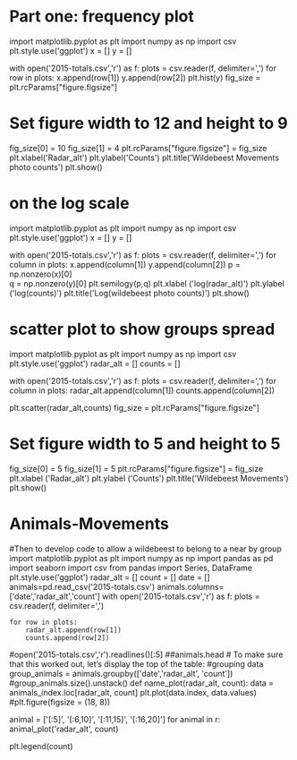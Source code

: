 # Part one: frequency plot
import matplotlib.pyplot as plt
import numpy as np
import csv
plt.style.use('ggplot')
x = []
y = []

with open('2015-totals.csv','r') as f:
    plots = csv.reader(f, delimiter=',')
    for row in plots:
        x.append(row[1])
        y.append(row[2])
plt.hist(y)
fig_size = plt.rcParams["figure.figsize"]
# Set figure width to 12 and height to 9
fig_size[0] = 10
fig_size[1] = 4
plt.rcParams["figure.figsize"] = fig_size
plt.xlabel('Radar_alt')
plt.ylabel('Counts')
plt.title('Wildebeest Movements photo counts')
plt.show()


# on the log scale
import matplotlib.pyplot as plt
import numpy as np
import csv
plt.style.use('ggplot')
x = []
y = []

with open('2015-totals.csv','r') as f:
    plots = csv.reader(f, delimiter=',')
    for column in plots:
        x.append(column[1])
        y.append(column[2])
p = np.nonzero(x)[0]  
q = np.nonzero(y)[0]
plt.semilogy(p,q)
plt.xlabel ('log(radar_alt)')
plt.ylabel ('log(counts)')
plt.title('Log(wildebeest photo counts)')
plt.show()

# scatter plot to show groups spread
import matplotlib.pyplot as plt
import numpy as np
import csv
plt.style.use('ggplot')
radar_alt = []
counts = []

with open('2015-totals.csv','r') as f:
    plots = csv.reader(f, delimiter=',')
    for column in plots:
        radar_alt.append(column[1])
        counts.append(column[2])

plt.scatter(radar_alt,counts)
fig_size = plt.rcParams["figure.figsize"]

# Set figure width to 5 and height to 5
fig_size[0] = 5
fig_size[1] = 5
plt.rcParams["figure.figsize"] = fig_size
plt.xlabel ('Radar_alt')
plt.ylabel ('Counts')
plt.title('Wildebeest Movements')
plt.show()

# Animals-Movements
#Then to develop code to allow a wildebeest to belong to a near by group
import matplotlib.pyplot as plt
import numpy as np
import pandas as pd
import seaborn
import csv
from pandas import Series, DataFrame
plt.style.use('ggplot')
radar_alt = []
count = []
date = []
animals=pd.read_csv('2015-totals.csv')
animals.columns=['date','radar_alt','count']
with open('2015-totals.csv','r') as f:
    plots = csv.reader(f, delimiter=',')

    for row in plots:
        radar_alt.append(row[1])
        counts.append(row[2])
#open('2015-totals.csv','r').readlines()[:5]
##animals.head     # To make sure that this worked out, let’s display the top of the table:
#grouping data
group_animals = animals.groupby(['date','radar_alt', 'count'])
#group_animals.size().unstack()
def name_plot(radar_alt, count):
    data = animals_index.loc[radar_alt, count]
    plt.plot(data.index, data.values)
    #plt.figure(figsize = (18, 8))

animal = ['[:5]', '[:6,10]', '[:11,15]', '[:16,20]']
for animal in r:
    animal_plot('radar_alt', count)

plt.legend(count)
